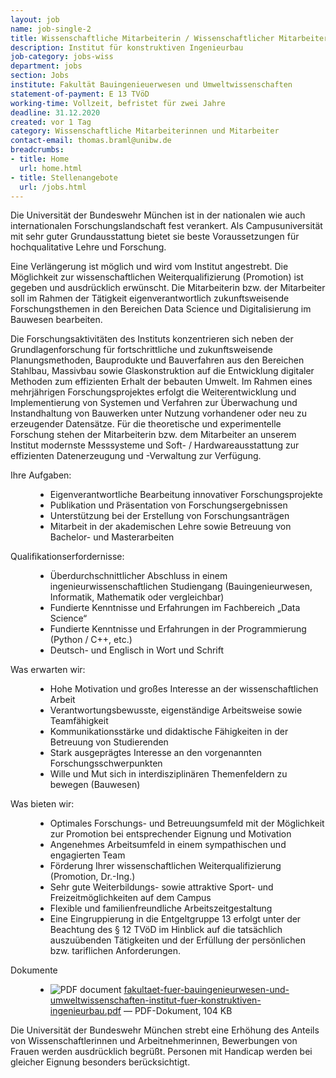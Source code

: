 ```yaml
---
layout: job
name: job-single-2
title: Wissenschaftliche Mitarbeiterin / Wissenschaftlicher Mitarbeiter (m/w/d) für den Forschungsbereich Künstliche Intelligenz/Machine Learning/IoT 
description: Institut für konstruktiven Ingenieurbau
job-category: jobs-wiss
department: jobs
section: Jobs
institute: Fakultät Bauingenieuerwesen und Umweltwissenschaften
statement-of-payment: E 13 TVöD
working-time: Vollzeit, befristet für zwei Jahre
deadline: 31.12.2020
created: vor 1 Tag
category: Wissenschaftliche Mitarbeiterinnen und Mitarbeiter
contact-email: thomas.braml@unibw.de
breadcrumbs: 
- title: Home
  url: home.html
- title: Stellenangebote
  url: /jobs.html
---
```


<p>
Die Universität der Bundeswehr München ist in der nationalen wie auch internationalen Forschungslandschaft fest
verankert. Als Campusuniversität mit sehr guter Grundausstattung bietet sie beste Voraussetzungen für hochqualitative
Lehre und Forschung.</p>
<p>
Eine Verlängerung ist möglich und wird vom Institut angestrebt. Die Möglichkeit zur wissenschaftlichen Weiterqualifizierung (Promotion) ist gegeben und ausdrücklich erwünscht. Die Mitarbeiterin bzw. der Mitarbeiter soll im Rahmen der Tätigkeit eigenverantwortlich zukunftsweisende Forschungsthemen in den Bereichen Data Science und Digitalisierung im Bauwesen bearbeiten.</p>
<p>
Die Forschungsaktivitäten des Instituts konzentrieren sich neben der Grundlagenforschung für fortschrittliche und zukunftsweisende Planungsmethoden, Bauprodukte und Bauverfahren aus den Bereichen Stahlbau, Massivbau sowie Glaskonstruktion auf die Entwicklung digitaler Methoden zum effizienten Erhalt der bebauten Umwelt. Im Rahmen eines mehrjährigen Forschungsprojektes erfolgt die Weiterentwicklung und Implementierung von Systemen und Verfahren zur Überwachung und Instandhaltung von Bauwerken unter Nutzung vorhandener oder neu zu erzeugender Datensätze. Für die theoretische und experimentelle Forschung stehen der Mitarbeiterin bzw. dem Mitarbeiter an unserem Institut modernste Messsysteme und Soft- / Hardwareausstattung zur effizienten Datenerzeugung und -Verwaltung zur Verfügung.
</p>

<dl>
	<dt>Ihre Aufgaben:</dt>
	<dd>
		<ul>
			<li>Eigenverantwortliche Bearbeitung innovativer Forschungsprojekte</li>
			<li>Publikation und Präsentation von Forschungsergebnissen</li>
			<li>Unterstützung bei der Erstellung von Forschungsanträgen</li>
			<li>Mitarbeit in der akademischen Lehre sowie Betreuung von Bachelor- und Masterarbeiten</li>
		</ul>
	</dd>
	<dt>Qualifikationserfordernisse:</dt>
	<dd>
		<ul>
			<li>Überdurchschnittlicher Abschluss in einem ingenieurwissenschaftlichen Studiengang (Bauingenieurwesen, Informatik, Mathematik oder vergleichbar)</li>
			<li>Fundierte Kenntnisse und Erfahrungen im Fachbereich „Data Science“</li>
			<li>Fundierte Kenntnisse und Erfahrungen in der Programmierung (Python / C++, etc.)</li>
			<li>Deutsch- und Englisch in Wort und Schrift</li>
		</ul>
	</dd>
	<dt>Was erwarten wir:</dt>
	<dd>
		<ul>
			<li>Hohe Motivation und großes Interesse an der wissenschaftlichen Arbeit</li>
			<li>Verantwortungsbewusste, eigenständige Arbeitsweise sowie Teamfähigkeit</li>
			<li>Kommunikationsstärke und didaktische Fähigkeiten in der Betreuung von Studierenden</li>
			<li>Stark ausgeprägtes Interesse an den vorgenannten Forschungsschwerpunkten</li>
			<li>Wille und Mut sich in interdisziplinären Themenfeldern zu bewegen (Bauwesen)</li>
		</ul>
	</dd>
	<dt>Was bieten wir:</dt>
	<dd>
		<ul>
			<li>Optimales Forschungs- und Betreuungsumfeld mit der Möglichkeit zur Promotion bei entsprechender Eignung und Motivation</li>
			<li>Angenehmes Arbeitsumfeld in einem sympathischen und engagierten Team</li>
			<li>Förderung Ihrer wissenschaftlichen Weiterqualifizierung (Promotion, Dr.-Ing.)</li>
			<li>Sehr gute Weiterbildungs- sowie attraktive Sport- und Freizeitmöglichkeiten auf dem Campus</li>
			<li>Flexible und familienfreundliche Arbeitszeitgestaltung</li>
			<li>Eine Eingruppierung in die Entgeltgruppe 13 erfolgt unter der Beachtung des § 12 TVöD im Hinblick auf die tatsächlich auszuübenden Tätigkeiten und der Erfüllung der persönlichen bzw. tariflichen Anforderungen.</li>
		</ul>
	</dd>
	<dt>Dokumente</dt>
	<dd>
		<ul>
			<li><img src="https://staging.cms5a.syslab.com//++resource++mimetype.icons/pdf.png" alt="PDF document" title="LRT++WM+13+-FZ+SPACE_Strukturen_AF_DTEC.Bw.pdf">
	        <a href="https://www.unibw.de/stellenausschreibungen/wissenschaftliche-mitarbeiterinnen-und-mitarbeiter/fakultaet-bauwesen-und-umweltwissenschaften/fakultaet-fuer-beuingenieurwesen-und-umweltwissenschaften-institut-fuer-wasserwesen-professur-fuer-siedelungswasserwirtschaft-und-abfalltechnik/">fakultaet-fuer-bauingenieurwesen-und-umweltwissenschaften-institut-fuer-konstruktiven-ingenieurbau.pdf</a>
	        <span class="discreet"> —
	            PDF-Dokument,
	            104 KB
	        </span></li>
	    </ul>
	</dd>
</dl>

<p>Die Universität der Bundeswehr München strebt eine Erhöhung des Anteils von Wissenschaftlerinnen und Arbeitnehmerinnen, Bewerbungen von Frauen werden ausdrücklich begrüßt. Personen mit Handicap werden bei gleicher Eignung besonders berücksichtigt.</p>
